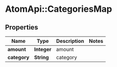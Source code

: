 # AtomApi::CategoriesMap

## Properties
Name | Type | Description | Notes
------------ | ------------- | ------------- | -------------
**amount** | **Integer** | amount | 
**category** | **String** | category | 


